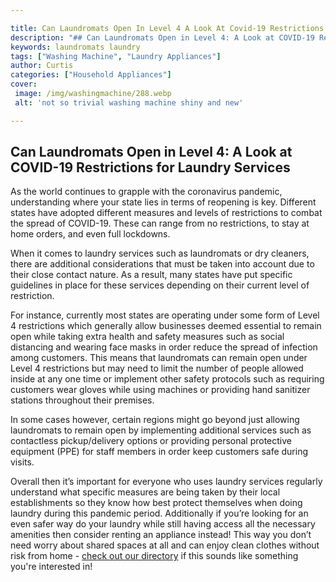 ```yaml
---

title: Can Laundromats Open In Level 4 A Look At Covid-19 Restrictions For Laundry Services
description: "## Can Laundromats Open in Level 4: A Look at COVID-19 Restrictions for Laundry Services...get the full scoop"
keywords: laundromats laundry
tags: ["Washing Machine", "Laundry Appliances"]
author: Curtis
categories: ["Household Appliances"]
cover: 
 image: /img/washingmachine/288.webp
 alt: 'not so trivial washing machine shiny and new'

---
```


## Can Laundromats Open in Level 4: A Look at COVID-19 Restrictions for Laundry Services 

As the world continues to grapple with the coronavirus pandemic, understanding where your state lies in terms of reopening is key. Different states have adopted different measures and levels of restrictions to combat the spread of COVID-19. These can range from no restrictions, to stay at home orders, and even full lockdowns. 

When it comes to laundry services such as laundromats or dry cleaners, there are additional considerations that must be taken into account due to their close contact nature. As a result, many states have put specific guidelines in place for these services depending on their current level of restriction. 

For instance, currently most states are operating under some form of Level 4 restrictions which generally allow businesses deemed essential to remain open while taking extra health and safety measures such as social distancing and wearing face masks in order reduce the spread of infection among customers. This means that laundromats can remain open under Level 4 restrictions but may need to limit the number of people allowed inside at any one time or implement other safety protocols such as requiring customers wear gloves while using machines or providing hand sanitizer stations throughout their premises. 


In some cases however, certain regions might go beyond just allowing laundromats to remain open by implementing additional services such as contactless pickup/delivery options or providing personal protective equipment (PPE) for staff members in order keep customers safe during visits. 

Overall then it’s important for everyone who uses laundry services regularly understand what specific measures are being taken by their local establishments so they know how best protect themselves when doing laundry during this pandemic period. Additionally if you’re looking for an even safer way do your laundry while still having access all the necessary amenities then consider renting an appliance instead! This way you don’t need worry about shared spaces at all and can enjoy clean clothes without risk from home - [check out our directory](./pages/appliance-rental) if this sounds like something you're interested in!
